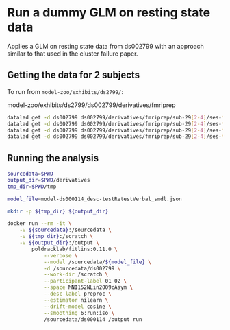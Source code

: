 # Run a dummy GLM on resting state data

Applies a GLM on resting state data from ds002799
with an approach similar to that used in the cluster failure paper.

## Getting the data for 2 subjects

To run from `model-zoo/exhibits/ds2799/`:

model-zoo/exhibits/ds2799/ds002799/derivatives/fmriprep

```bash
datalad get -d ds002799 ds002799/derivatives/fmriprep/sub-29[2-4]/ses-*/func/*tsv -J 12
datalad get -d ds002799 ds002799/derivatives/fmriprep/sub-29[2-4]/ses-*/func/*json -J 12
datalad get -d ds002799 ds002799/derivatives/fmriprep/sub-29[2-4]/ses-*/func/*task-rest*MNI*desc-preproc*bold.nii.gz -J 12
datalad get -d ds002799 ds002799/derivatives/fmriprep/sub-29[2-4]/ses-*/func/*task-rest*MNI*mask.nii.gz -J 12
```

## Running the analysis

```bash
sourcedata=$PWD
output_dir=$PWD/derivatives
tmp_dir=$PWD/tmp

model_file=model-ds000114_desc-testRetestVerbal_smdl.json

mkdir -p ${tmp_dir} ${output_dir}

docker run --rm -it \
    -v ${sourcedata}:/sourcedata \
    -v ${tmp_dir}:/scratch \
    -v ${output_dir}:/output \
        poldracklab/fitlins:0.11.0 \
            --verbose \
            --model /sourcedata/${model_file} \
            -d /sourcedata/ds002799 \
            --work-dir /scratch \
            --participant-label 01 02 \
            --space MNI152NLin2009cAsym \
            --desc-label preproc \
            --estimator nilearn \
            --drift-model cosine \
            --smoothing 6:run:iso \
            /sourcedata/ds000114 /output run
```